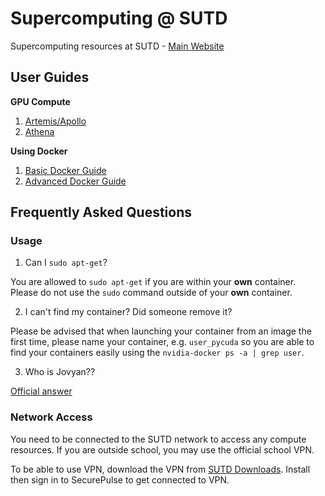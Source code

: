 # Supercomputing @ SUTD
Supercomputing resources at SUTD - [Main Website](https://computing.sutd.edu.sg/)

## User Guides

**GPU Compute**

1. [Artemis/Apollo](devbox.md)
2. [Athena](athena.md)

**Using Docker**

1. [Basic Docker Guide](dockerguide.md)
2. [Advanced Docker Guide](advdockerguide.md)


## Frequently Asked Questions

### Usage

1. Can I `sudo apt-get`?

You are allowed to `sudo apt-get` if you are within your **own** container. Please
do not use the `sudo` command outside of your **own** container.

2. I can't find my container? Did someone remove it?

Please be advised that when launching your container from an image the first
time, please name your container, e.g. `user_pycuda` so you are able to find
your containers easily using the `nvidia-docker ps -a | grep user`.

3. Who is Jovyan??

[Official answer](https://en.wikipedia.org/wiki/Jovian_(fiction))

### Network Access

You need to be connected to the SUTD network to access any compute resources. If you are outside school, you may use the official school VPN.

To be able to use VPN, download the VPN from [SUTD Downloads](https://downloads.sutd.edu.sg/cgi-bin/). Install then sign in to SecurePulse to get connected to VPN.